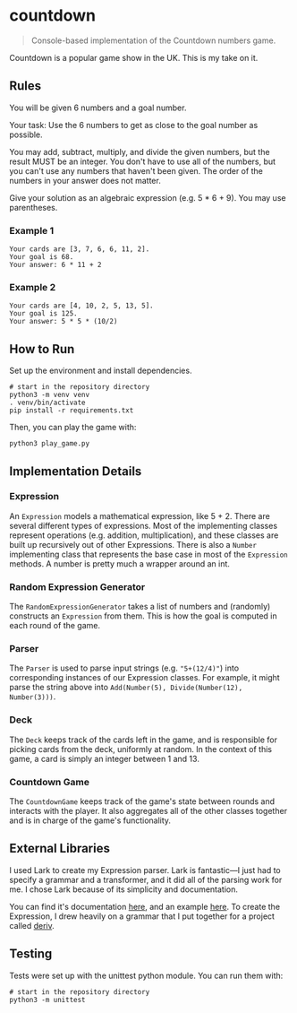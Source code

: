 # countdown

> Console-based implementation of the Countdown numbers game.

Countdown is a popular game show in the UK. This is my take on it.

## Rules

You will be given 6 numbers and a goal number.

Your task: Use the 6 numbers to get as close to the
goal number as possible.

You may add, subtract, multiply, and divide the given numbers, 
but the result MUST be an integer. You don't have to use all
of the numbers, but you can't use any numbers that haven't
been given. The order of the numbers in your answer does not 
matter.

Give your solution as an algebraic expression (e.g. 5 * 6 + 9).
You may use parentheses. 

### Example 1

    Your cards are [3, 7, 6, 6, 11, 2].
    Your goal is 68.
    Your answer: 6 * 11 + 2
    
### Example 2

    Your cards are [4, 10, 2, 5, 13, 5].
    Your goal is 125.
    Your answer: 5 * 5 * (10/2)

## How to Run

Set up the environment and install dependencies.

```
# start in the repository directory
python3 -m venv venv
. venv/bin/activate
pip install -r requirements.txt
```

Then, you can play the game with:

```
python3 play_game.py
```

## Implementation Details

### Expression

An `Expression` models a mathematical expression, like 5 + 2. There are
several different types of expressions. Most of the implementing
classes represent operations (e.g. addition, multiplication), and these
classes are built up recursively out of other Expressions. There is also
a `Number` implementing class that represents the base case in most of the 
`Expression` methods. A number is pretty much a wrapper around an int.

### Random Expression Generator

The `RandomExpressionGenerator` takes a list of numbers and (randomly)
constructs an `Expression` from them. This is how the goal is computed
in each round of the game.

### Parser

The `Parser` is used to parse input strings (e.g. `"5+(12/4)"`) into
corresponding instances of our Expression classes. For example, it
might parse the string above into 
`Add(Number(5), Divide(Number(12), Number(3)))`.

### Deck

The `Deck` keeps track of the cards left in the game, and is responsible
for picking cards from the deck, uniformly at random. In the context of
this game, a card is simply an integer between 1 and 13.

### Countdown Game

The `CountdownGame` keeps track of the game's state between rounds
and interacts with the player. It also aggregates all of the other
classes together and is in charge of the game's functionality.

## External Libraries

I used Lark to create my Expression parser. Lark is fantastic—I just
had to specify a grammar and a transformer, and it did all of the
parsing work for me. I chose Lark because of its simplicity and
documentation.

You can find it's documentation [here](https://github.com/lark-parser/lark), 
and an example 
[here](https://github.com/lark-parser/lark/blob/master/docs/json_tutorial.md). 
To create the Expression, I drew heavily on a grammar that I put together 
for a project called [deriv](https://github.com/horeilly1101/deriv).

## Testing

Tests were set up with the unittest python module. You can run them with:

```
# start in the repository directory
python3 -m unittest
```

